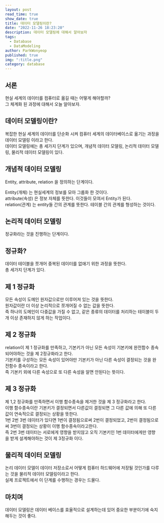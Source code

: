 ```yaml
---
layout: post
read_time: true
show_date: true
title: 데이터 모델링이란?
date: "2022-11-26 18:23:20"
description: 데이터 모델링에 대해서 알아보자
tags:
  - Database
  - DataModeling
author: ParkWonyeop
published: true
img: ":title.png"
category: database
---
```


## 서론

현실 세계의 데이터를 컴퓨터로 옮길 때는 어떻게 해야할까?  
그 체계화 된 과정에 대해서 오늘 알아보자.

## 데이터 모델링이란?

복잡한 현실 세계의 데이터를 단순화 시켜 컴퓨터 세계의 데이터베이스로 옮기는 과정을 데이터 모델링 이라고 한다.  
데이터 모델링에는 총 세가지 단계가 있으며, 개념적 데이터 모델링, 논리적 데이터 모델링, 물리적 데이터 모델링이 있다.

## 개념적 데이터 모델링

Entity, attribute, relation 을 정의하는 단계이다.

Entity(개체) 는 현실세계의 정보를 모아 그룹화 한 것이다.  
attribute(속성) 은 정보 자체를 뜻한다. 이것들이 모여서 Entity가 된다.  
relation(관계) 는 entity들 간의 관계를 뜻한다. 테이블 간의 관계를 형성하는 것이다.

## 논리적 데이터 모델링

정규화라는 것을 진행하는 단계이다.

## 정규화?

데이터 테이블을 쪼개어 중복된 데이터를 없애기 위한 과정을 뜻한다.  
총 세가지 단계가 있다.

## 제 1 정규화

모든 속성이 도메인 원자값으로만 이루어져 있는 것을 뜻한다.  
원자값이란 더 이상 논리적으로 쪼개어질 수 없는 값을 뜻한다.  
즉 하나의 도메인이 다중값을 가질 수 없고, 같은 종류의 데이터를 처리하는 테이블이 두개 이상 존재하지 않게 하는 작업이다.

## 제 2 정규화

relation이 제 1 정규화를 만족하고, 기본키가 아닌 모든 속성이 기본키에 완전함수 종속 되어야하는 것을 제 2정규화라고 한다.  
기본키를 구성하는 모든 속성이 있어야만 기본키가 아닌 다른 속성이 결정되는 것을 완전함수 종속이라고 한다.  
즉 기본키 외에 다른 속성으로 또 다른 속성을 알면 안된다는 뜻이다.

## 제 3 정규화

제 1,2 정규화를 만족하면서 이행 함수종속을 제거한 것을 제 3 정규화라고 한다.  
이행 함수종속이란 기본키가 결정되면서 다른값이 결정되면 그 다른 값에 의해 또 다른 값이 연속적으로 결정되는 상황을 뜻한다.  
1번 2번 3번 데이터가 있다면 1번이 결정됨으로써 2번이 결정되었고, 2번이 결정됨으로써 3번이 결정되는 상황이 이행 함수종속이라고한다.  
즉 2번 3번 데이터는 서로에게 영향을 받지않고 오직 기본키인 1번 데이터에게만 영향을 받게 설계해야하는 것이 제 3정규화 이다.

## 물리적 데이터 모델링

논리 데이터 모델이 데이터 저장소로서 어떻게 컴퓨터 하드웨어에 저장될 것인가를 다루는 것을 물리적 데이터 모델링이라고 한다.  
실제 프로젝트에서 이 단계를 수행하는 경우는 드물다.

## 마치며

데이터 모델링은 데이터 베이스를 효율적으로 설계하는데 있어 중요한 부분이기에 숙지해두는 것이 좋다.
